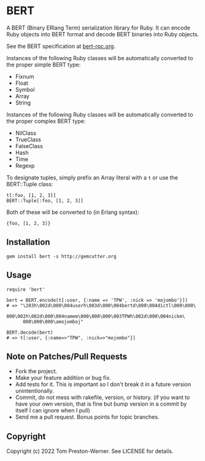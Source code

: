 BERT
====

A BERT (Binary ERlang Term) serialization library for Ruby. It can
encode Ruby objects into BERT format and decode BERT binaries into Ruby
objects.

See the BERT specification at [bert-rpc.org](http://bert-rpc.org).

Instances of the following Ruby classes will be automatically converted to the
proper simple BERT type:

* Fixnum
* Float
* Symbol
* Array
* String

Instances of the following Ruby classes will be automatically converted to the
proper complex BERT type:

* NilClass
* TrueClass
* FalseClass
* Hash
* Time
* Regexp

To designate tuples, simply prefix an Array literal with a `t` or use the
BERT::Tuple class:

    t[:foo, [1, 2, 3]]
    BERT::Tuple[:foo, [1, 2, 3]]

Both of these will be converted to (in Erlang syntax):

    {foo, [1, 2, 3]}


Installation
------------

    gem install bert -s http://gemcutter.org


Usage
-----

    require 'bert'

    bert = BERT.encode(t[:user, {:name => 'TPW', :nick => 'mojombo'}])
    # => "\203h\002d\000\004userh\003d\000\004bertd\000\004dictl\000\000\
          000\002h\002d\000\004namem\000\000\000\003TPWh\002d\000\004nickm\
          000\000\000\amojomboj"

    BERT.decode(bert)
    # => t[:user, {:name=>"TPW", :nick=>"mojombo"}]



Note on Patches/Pull Requests
-----------------------------

* Fork the project.
* Make your feature addition or bug fix.
* Add tests for it. This is important so I don't break it in a
  future version unintentionally.
* Commit, do not mess with rakefile, version, or history.
  (if you want to have your own version, that is fine but
   bump version in a commit by itself I can ignore when I pull)
* Send me a pull request. Bonus points for topic branches.


Copyright
---------

Copyright (c) 2022 Tom Preston-Werner. See LICENSE for details.
